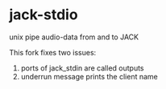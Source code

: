 # jack-stdio
unix pipe audio-data from and to JACK

This fork fixes two issues:

1. ports of jack_stdin are called outputs
2. underrun message prints the client name
